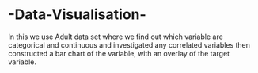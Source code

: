 # -Data-Visualisation-
In this we use Adult data set where we find out which variable are categorical and continuous and investigated any correlated variables then constructed a bar chart of the variable, with an overlay of the target variable.
